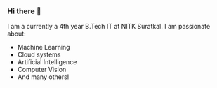 ### Hi there 👋
I am a currently a 4th year B.Tech IT at NITK Suratkal.
I am passionate about:
- Machine Learning
- Cloud systems
- Artificial Intelligence
- Computer Vision
- And many others!
<!--
**arvind-prabhu259/arvind-prabhu259** is a ✨ _special_ ✨ repository because its `README.md` (this file) appears on your GitHub profile.

Here are some ideas to get you started:

- 🔭 I’m currently working on ...
- 🌱 I’m currently learning ...
- 👯 I’m looking to collaborate on ...
- 🤔 I’m looking for help with ...
- 💬 Ask me about ...
- 📫 How to reach me: ...
- 😄 Pronouns: ...
- ⚡ Fun fact: ...
-->
